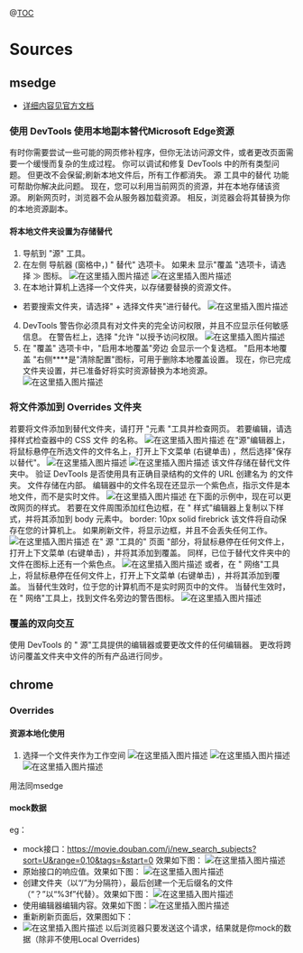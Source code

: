 ﻿@[TOC](开发者工具)
# Sources
## msedge
- [详细内容见官方文档](https://docs.microsoft.com/en-us/microsoft-edge/devtools-guide-chromium/javascript/overrides)
### 使用 DevTools 使用本地副本替代Microsoft Edge资源
有时你需要尝试一些可能的网页修补程序，但你无法访问源文件，或者更改页面需要一个缓慢而复杂的生成过程。 你可以调试和修复 DevTools 中的所有类型问题。 但更改不会保留;刷新本地文件后，所有工作都消失。 源 工具中的替代 功能可帮助你解决此问题。
现在，您可以利用当前网页的资源，并在本地存储该资源。 刷新网页时，浏览器不会从服务器加载资源。 相反，浏览器会将其替换为你的本地资源副本。
#### 将本地文件夹设置为存储替代
1. 导航到 "源" 工具。
2. 在左侧 导航器 (窗格中，) " 替代" 选项卡。 如果未 显示"覆盖 "选项卡，请选择 ≫ 图标。
![在这里插入图片描述](chrome-开发者工具.assets/202105291940110.png)
![在这里插入图片描述](chrome-开发者工具.assets/20210529194032550.png)
3. 在本地计算机上选择一个文件夹，以存储要替换的资源文件。
- 若要搜索文件夹，请选择" + 选择文件夹"进行替代。
![在这里插入图片描述](chrome-开发者工具.assets/2021052919415662.png)
4. DevTools 警告你必须具有对文件夹的完全访问权限，并且不应显示任何敏感信息。 在警告栏上，选择 "允许 "以授予访问权限。
![在这里插入图片描述](chrome-开发者工具.assets/20210529194231125.png)
5. 在 "覆盖" 选项卡中，"启用本地覆盖"旁边 会显示一个复选框。 "启用本地覆盖 "右侧****是"清除配置"图标，可用于删除本地覆盖设置。 现在，你已完成文件夹设置，并已准备好将实时资源替换为本地资源。
![在这里插入图片描述](chrome-开发者工具.assets/20210529194308175.png)
### 将文件添加到 Overrides 文件夹
若要将文件添加到替代文件夹，请打开 "元素 "工具并检查网页。 若要编辑，请选择样式检查器中的 CSS 文件 的名称。
![在这里插入图片描述](chrome-开发者工具.assets/20210529194506741.png)
在"源"编辑器上，将鼠标悬停在所选文件的文件名上，打开上下文菜单 (右键单击) ，然后选择"保存以替代"。
![在这里插入图片描述](chrome-开发者工具.assets/20210529194531417.png)
![在这里插入图片描述](chrome-开发者工具.assets/20210529194547952.png)
该文件存储在替代文件夹中。 验证 DevTools 是否使用具有正确目录结构的文件的 URL 创建名为 的文件夹。 文件存储在内部。 编辑器中的文件名现在还显示一个紫色点，指示文件是本地文件，而不是实时文件。
![在这里插入图片描述](chrome-开发者工具.assets/20210529194641878.png)
在下面的示例中，现在可以更改网页的样式。 若要在文件周围添加红色边框，在 " 样式"编辑器上复制以下样式，并将其添加到 body 元素中。
border: 10px solid firebrick
该文件将自动保存在您的计算机上。 如果刷新文件，将显示边框，并且不会丢失任何工作。
![在这里插入图片描述](chrome-开发者工具.assets/2021052919494176.png)
在" 源 "工具的" 页面 "部分，将鼠标悬停在任何文件上，打开上下文菜单 (右键单击) ，并将其添加到覆盖。 同样，已位于替代文件夹中的文件在图标上还有一个紫色点。
![在这里插入图片描述](chrome-开发者工具.assets/20210529195034392.png)
或者，在 " 网络"工具上，将鼠标悬停在任何文件上，打开上下文菜单 (右键单击) ，并将其添加到覆盖。 当替代生效时，位于您的计算机而不是实时网页中的文件。 当替代生效时，在 " 网络"工具上，找到文件名旁边的警告图标。
![在这里插入图片描述](chrome-开发者工具.assets/202105291950573.png)

### 覆盖的双向交互
使用 DevTools 的 " 源"工具提供的编辑器或要更改文件的任何编辑器。 更改将跨访问覆盖文件夹中文件的所有产品进行同步。
## chrome
### Overrides
#### 资源本地化使用
1. 选择一个文件夹作为工作空间
![在这里插入图片描述](chrome-开发者工具.assets/20210529212044411.png)
![在这里插入图片描述](chrome-开发者工具.assets/20210529212103595.png)
![在这里插入图片描述](chrome-开发者工具.assets/20210529212302838.png)

用法同msedge
#### mock数据
eg：
- mock接口：https://movie.douban.com/j/new_search_subjects?sort=U&range=0,10&tags=&start=0
效果如下图：
![在这里插入图片描述](chrome-开发者工具.assets/2021052921272350.png)
- 原始接口的响应值。效果如下图：
![在这里插入图片描述](chrome-开发者工具.assets/20210529213409327.png)
- 创建文件夹（以“/”为分隔符），最后创建一个无后缀名的文件（“？”以“%3f”代替）。效果如下图：
![在这里插入图片描述](chrome-开发者工具.assets/20210529213301316.png)
- 使用编辑器编辑内容。效果如下图：![在这里插入图片描述](chrome-开发者工具.assets/20210529213955934.png)
- 重新刷新页面后，效果图如下：
- ![在这里插入图片描述](chrome-开发者工具.assets/20210529214139983.png)
以后浏览器只要发送这个请求，结果就是你mock的数据（除非不使用Local Overrides)

